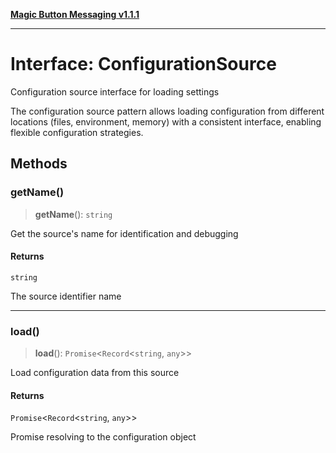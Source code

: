 [**Magic Button Messaging v1.1.1**](../README.md)

***

# Interface: ConfigurationSource

Configuration source interface for loading settings

The configuration source pattern allows loading configuration
from different locations (files, environment, memory) with a
consistent interface, enabling flexible configuration strategies.

## Methods

### getName()

> **getName**(): `string`

Get the source's name for identification and debugging

#### Returns

`string`

The source identifier name

***

### load()

> **load**(): `Promise`\<`Record`\<`string`, `any`\>\>

Load configuration data from this source

#### Returns

`Promise`\<`Record`\<`string`, `any`\>\>

Promise resolving to the configuration object
